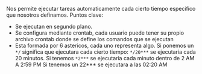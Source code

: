 Nos permite ejecutar tareas automaticamente cada cierto tiempo especifico que nosotros definamos.
Puntos clave:
- Se ejecutan en segundo plano.
- Se configura mediante crontab, cada usuario puede tener su propio archivo crontab donde se define los comandos que se ejecutan
- Esta formada por 6 astericos, cada uno representa algo.
Si ponemos un `*/` significa que ejecutara cada cierto tiempo:
`*/20***` se ejecutaria cada 20 minutos.
Si tenemos `*2***` se ejecutaria cada minuto dentro de 2 AM A 2:59 PM
Si tenemos un 22*** se ejecutara a las 02:20 AM